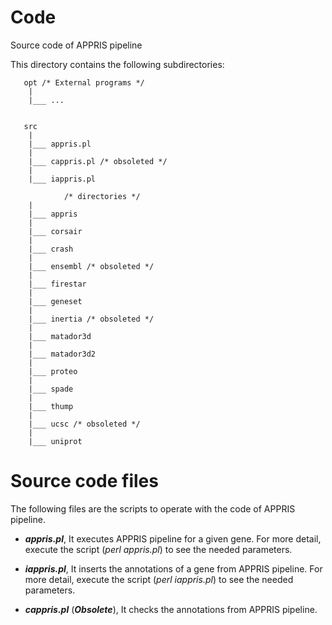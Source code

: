 Code
====
Source code of APPRIS pipeline

This directory contains the following subdirectories:

```
   opt /* External programs */
	|
	|___ ...


   src
	|
	|___ appris.pl
	|
	|___ cappris.pl /* obsoleted */
	|
	|___ iappris.pl

            /* directories */
	|
	|___ appris
	|
	|___ corsair
	|
	|___ crash
	|
	|___ ensembl /* obsoleted */
	|
	|___ firestar
	|
	|___ geneset
	|
	|___ inertia /* obsoleted */
	|
	|___ matador3d
	|
	|___ matador3d2
	|
	|___ proteo
	|
	|___ spade
	|
	|___ thump
	|
	|___ ucsc /* obsoleted */
	|
	|___ uniprot
```

Source code files
=================
The following files are the scripts to operate with the code of APPRIS pipeline.

+ *__appris.pl__*,
    It executes APPRIS pipeline for a given gene. For more detail, execute the script (*_perl appris.pl_*) to see
    the needed parameters.

+ *__iappris.pl__*,
    It inserts the annotations of a gene from APPRIS pipeline. For more detail, execute the script (*_perl iappris.pl_*) to see the needed parameters.

+ *__cappris.pl__* (*__Obsolete__*),
    It checks the annotations from APPRIS pipeline.

